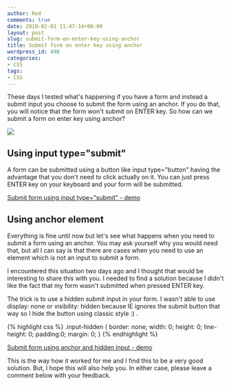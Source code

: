 ```yaml
---
author: Red
comments: true
date: 2010-02-01 11:47:14+00:00
layout: post
slug: submit-form-on-enter-key-using-anchor
title: Submit form on enter key using anchor
wordpress_id: 498
categories:
- CSS
tags:
- CSS
---
```


These days I tested what's happening if you have a form and instead a submit input you choose to submit the form using an anchor. If you do that, you will notice that the form won't submit on ENTER key. So how can we submit a form on enter key using anchor?

[![](http://www.red-team-design.com/wp-content/uploads/2010/02/html-form-example.png)](http://www.red-team-design.com/submit-form-on-enter-key-using-anchor/)

<!-- more -->

## Using input type="submit"

A form can be submitted using a button like input type="button" having the advantage that you don't need to click actually on it. You can just press ENTER key on your keyboard and your form will be submitted.

[Submit form using input type="submit" - demo](http://www.red-team-design.com/wp-content/uploads/2010/02/form-example-input.html)

## Using anchor element

Everything is fine until now but let's  see what happens when you need to submit a form using an anchor. You may ask yourself why you would need that, but all I can say is that there are cases when you need to use an element which is not an input to submit a form.

I encountered this situation two days ago and I thought that would be interesting to share this with you. I needed to find a solution because I didn't like the fact that my form wasn't submitted when pressed ENTER key.

The trick is to use a hidden submit input in your form. I wasn't able to use display: none or visibility: hidden because IE ignores the submit button that way so I hide the button using classic style :) .

{% highlight css %}
.input-hidden {
  border: none;
  width: 0;
  height: 0;
  line-height: 0;
  padding:0;
  margin: 0;
}
{% endhighlight %}

[Submit form using anchor and hidden input - demo](http://www.red-team-design.com/wp-content/uploads/2010/02/form-example-anchor.html)

This is the way how it worked for me and I find this to be a very good solution. But, I hope this will also help you. In either case, please leave a comment below with your feedback.
